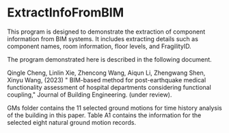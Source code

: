 # ExtractInfoFromBIM
This program is designed to demonstrate the extraction of component information from BIM systems. It includes extracting details such as component names, room information, floor levels, and FragilityID. 

The program demonstrated here is described in the following document.

Qingle Cheng, Linlin Xie, Zhencong Wang, Aiqun Li, Zhengwang Shen, Xinyu Wang, (2023) " BIM-based method for post-earthquake medical functionality assessment of hospital departments considering functional coupling," Journal of Building Engineering. (under review).

GMs folder contains the 11 selected ground motions for time history analysis of the building in this paper. Table A1 contains the information for the selected eight natural ground motion records.



